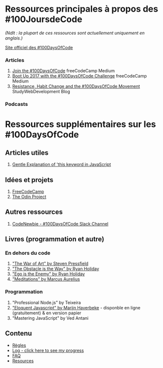 # Ressources principales à propos des #100JoursdeCode
 
*(Ndlt : la plupart de ces ressources sont actuellement uniquement en anglais.)*

 [Site officiel des #100DaysOfCode](http://100daysofcode.com/)
 
 ### Articles

1. [Join the #100DaysOfCode](https://medium.freecodecamp.com/join-the-100daysofcode-556ddb4579e4) freeCodeCamp Medium
2. [Boot Up 2017 with the #100DaysOfCode Challenge](https://medium.freecodecamp.com/start-2017-with-the-100daysofcode-improved-and-updated-18ce604b237b) freeCodeCamp Medium 
3. [Resistance, Habit Change and the #100DaysOfCode Movement](https://studywebdevelopment.com/100-days-of-code.html) StudyWebDevelopment Blog

### Podcasts

# Ressources supplémentaires sur les #100DaysOfCode

## Articles utiles
1. [Gentle Explanation of 'this keyword in JavaScript](http://rainsoft.io/gentle-explanation-of-this-in-javascript/)

## Idées et projets
1. [FreeCodeCamp](https://www.freecodecamp.com)
2. [The Odin Project](http://www.theodinproject.com/)

## Autres ressources
1. [CodeNewbie - #100DaysOfCode Slack Channel](https://codenewbie.typeform.com/to/uwsWlZ)

## Livres (programmation et autre)

### En dehors du code
1. ["The War of Art" by Steven Pressfield](http://www.goodreads.com/book/show/1319.The_War_of_Art)
2. ["The Obstacle is the Way" by Ryan Holiday](http://www.goodreads.com/book/show/18668059-the-obstacle-is-the-way?ac=1&from_search=true)
3. ["Ego is the Enemy" by Ryan Holiday](http://www.goodreads.com/book/show/27036528-ego-is-the-enemy?from_search=true&search_version=service)
4. ["Meditations" by Marcus Aurelius](https://www.goodreads.com/book/show/662925.Meditations)

### Programmation
1. "Professional Node.js" by Teixeira
2. ["Eloquent Javascript" by Marijn Haverbeke](http://eloquentjavascript.net/) - disponble en ligne (gratuitement) & en version papier
3. "Mastering JavaScript" by Ved Antani

## Contenu
* [Règles](regles.md)
* [Log - click here to see my progress](log.md)
* [FAQ](FAQ-fr.md)
* [Resources](resources-fr.md)
